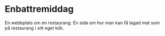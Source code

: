# Enbattremiddag
En webbplats om en restaurang.
En sida om hur man kan få lagad mat som på restaurang i sitt eget kök.
